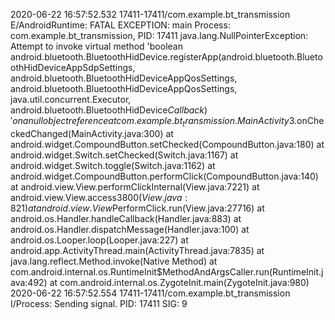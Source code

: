 2020-06-22 16:57:52.532 17411-17411/com.example.bt_transmission E/AndroidRuntime: FATAL EXCEPTION: main
    Process: com.example.bt_transmission, PID: 17411
    java.lang.NullPointerException: Attempt to invoke virtual method 'boolean android.bluetooth.BluetoothHidDevice.registerApp(android.bluetooth.BluetoothHidDeviceAppSdpSettings, android.bluetooth.BluetoothHidDeviceAppQosSettings, android.bluetooth.BluetoothHidDeviceAppQosSettings, java.util.concurrent.Executor, android.bluetooth.BluetoothHidDevice$Callback)' on a null object reference
        at com.example.bt_transmission.MainActivity$3.onCheckedChanged(MainActivity.java:300)
        at android.widget.CompoundButton.setChecked(CompoundButton.java:180)
        at android.widget.Switch.setChecked(Switch.java:1167)
        at android.widget.Switch.toggle(Switch.java:1162)
        at android.widget.CompoundButton.performClick(CompoundButton.java:140)
        at android.view.View.performClickInternal(View.java:7221)
        at android.view.View.access$3800(View.java:821)
        at android.view.View$PerformClick.run(View.java:27716)
        at android.os.Handler.handleCallback(Handler.java:883)
        at android.os.Handler.dispatchMessage(Handler.java:100)
        at android.os.Looper.loop(Looper.java:227)
        at android.app.ActivityThread.main(ActivityThread.java:7835)
        at java.lang.reflect.Method.invoke(Native Method)
        at com.android.internal.os.RuntimeInit$MethodAndArgsCaller.run(RuntimeInit.java:492)
        at com.android.internal.os.ZygoteInit.main(ZygoteInit.java:980)
2020-06-22 16:57:52.554 17411-17411/com.example.bt_transmission I/Process: Sending signal. PID: 17411 SIG: 9
